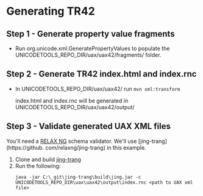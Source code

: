 # Generating TR42

## Step 1 - Generate property value fragments

- Run org.unicode.xml.GeneratePropertyValues to populate the UNICODETOOLS_REPO_DIR/uax/uax42/fragments/ folder.

## Step 2 - Generate TR42 index.html and index.rnc 

- In UNICODETOOLS_REPO_DIR/uax/uax42/ run `mvn xml:transform`

  index.html and index.rnc will be generated in UNICODETOOLS_REPO_DIR/uax/uax42/output/

## Step 3 - Validate generated UAX XML files

You'll need a [RELAX NG](https://relaxng.org/) schema validator. We'll use [jing-trang](https://github.
com/relaxng/jing-trang) in this example.

1.  Clone and build [jing-trang](https://github.com/relaxng/jing-trang)
2. Run the following:
    ```
   java -jar C:\_git\jing-trang\build\jing.jar -c UNICODETOOLS_REPO_DIR\uax\uax42\output\index.rnc <path to UAX xml file>
   ```

